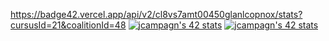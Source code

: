 https://badge42.vercel.app/api/v2/cl8vs7amt00450glanlcopnox/stats?cursusId=21&coalitionId=48
[![jcampagn's 42 stats](https://badge42.vercel.app/api/v2/cl8vs7amt00450glanlcopnox/stats?cursusId=21&coalitionId=48)](https://github.com/JaeSeoKim/badge42)
<a href="https://github.com/JaeSeoKim/badge42"><img src="https://badge42.vercel.app/api/v2/cl8vs7amt00450glanlcopnox/stats?cursusId=21&coalitionId=48" alt="jcampagn's 42 stats" /></a>
